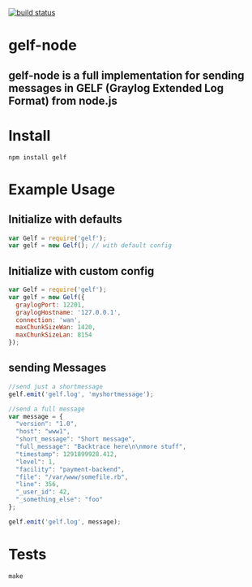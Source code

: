 [![build status](https://secure.travis-ci.org/robertkowalski/gelf-node.png)](http://travis-ci.org/robertkowalski/gelf-node)

# gelf-node
## gelf-node is a full implementation for sending messages in GELF (Graylog Extended Log Format) from node.js

# Install
```
npm install gelf
```

# Example Usage

## Initialize with defaults
```javascript
var Gelf = require('gelf');
var gelf = new Gelf(); // with default config
```

## Initialize with custom config
```javascript
var Gelf = require('gelf');
var gelf = new Gelf({
  graylogPort: 12201,
  graylogHostname: '127.0.0.1',
  connection: 'wan',
  maxChunkSizeWan: 1420,
  maxChunkSizeLan: 8154
});
```
## sending Messages

```javascript
//send just a shortmessage
gelf.emit('gelf.log', 'myshortmessage');

//send a full message
var message = {
  "version": "1.0",
  "host": "www1",
  "short_message": "Short message",
  "full_message": "Backtrace here\n\nmore stuff",
  "timestamp": 1291899928.412,
  "level": 1,
  "facility": "payment-backend",
  "file": "/var/www/somefile.rb",
  "line": 356,
  "_user_id": 42,
  "_something_else": "foo"
};

gelf.emit('gelf.log', message);
```


# Tests

```
make
```
